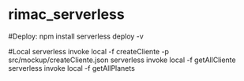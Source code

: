 # rimac_serverless

#Deploy:
npm install
serverless deploy -v


#Local
serverless invoke local -f createCliente -p src/mockup/createCliente.json
serverless invoke local -f getAllCliente 
serverless invoke local -f getAllPlanets

